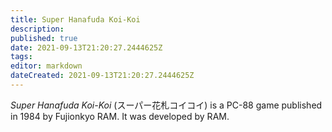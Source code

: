 ```yaml
---
title: Super Hanafuda Koi-Koi
description: 
published: true
date: 2021-09-13T21:20:27.2444625Z 
tags: 
editor: markdown
dateCreated: 2021-09-13T21:20:27.2444625Z
---
```

_Super Hanafuda Koi-Koi_ (<span lang='ja'>スーパー花札コイコイ</span>) is a PC-88 game published in 1984 by Fujionkyo RAM.
It was developed by RAM.
